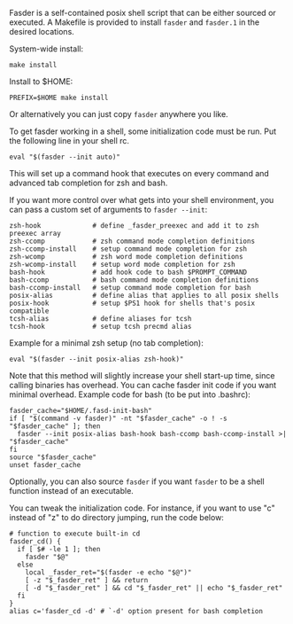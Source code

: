 Fasder is a self-contained posix shell script that can be either sourced or
executed. A Makefile is provided to install `fasder` and `fasder.1` in 
the desired locations.


System-wide install:

    make install

Install to $HOME:

    PREFIX=$HOME make install

Or alternatively you can just copy `fasder` anywhere you like.

To get fasder working in a shell, some initialization code must be run. Put the
following line in your shell rc.

    eval "$(fasder --init auto)"

This will set up a command hook that executes on every command and advanced tab
completion for zsh and bash.

If you want more control over what gets into your shell environment, you can
pass a custom set of arguments to `fasder --init`:

    zsh-hook             # define _fasder_preexec and add it to zsh preexec array
    zsh-ccomp            # zsh command mode completion definitions
    zsh-ccomp-install    # setup command mode completion for zsh
    zsh-wcomp            # zsh word mode completion definitions
    zsh-wcomp-install    # setup word mode completion for zsh
    bash-hook            # add hook code to bash $PROMPT_COMMAND
    bash-ccomp           # bash command mode completion definitions
    bash-ccomp-install   # setup command mode completion for bash
    posix-alias          # define alias that applies to all posix shells
    posix-hook           # setup $PS1 hook for shells that's posix compatible
    tcsh-alias           # define aliases for tcsh
    tcsh-hook            # setup tcsh precmd alias

Example for a minimal zsh setup (no tab completion):

    eval "$(fasder --init posix-alias zsh-hook)"

Note that this method will slightly increase your shell start-up time, since
calling binaries has overhead. You can cache fasder init code if you want minimal
overhead. Example code for bash (to be put into .bashrc):

    fasder_cache="$HOME/.fasd-init-bash"
    if [ "$(command -v fasder)" -nt "$fasder_cache" -o ! -s "$fasder_cache" ]; then
      fasder --init posix-alias bash-hook bash-ccomp bash-ccomp-install >| "$fasder_cache"
    fi
    source "$fasder_cache"
    unset fasder_cache

Optionally, you can also source `fasder` if you want `fasder` to be a shell
function instead of an executable.

You can tweak the initialization code. For instance, if you want to use "c"
instead of "z" to do directory jumping, run the code below:

    # function to execute built-in cd
    fasder_cd() {
      if [ $# -le 1 ]; then
        fasder "$@"
      else
        local _fasder_ret="$(fasder -e echo "$@")"
        [ -z "$_fasder_ret" ] && return
        [ -d "$_fasder_ret" ] && cd "$_fasder_ret" || echo "$_fasder_ret"
      fi
    }
    alias c='fasder_cd -d' # `-d' option present for bash completion

